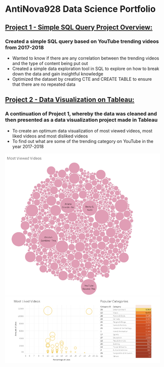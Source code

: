 # AntiNova928 Data Science Portfolio

## [Project 1 - Simple SQL Query Project Overview:](https://github.com/AntiNova928/PortfolioProjects.git)
### Created a simple SQL query based on YouTube trending videos from 2017-2018
* Wanted to know if there are any correlation between the trending videos and the type of content being put out
* Created a simple data exploration tool in SQL to explore on how to break down the data and gain insightful knowledge
* Optimized the dataset by creating CTE and CREATE TABLE to ensure that there are no repeated data


## [Project 2 - Data Visualization on Tableau:](https://public.tableau.com/app/profile/daniel.ng2681/viz/TrendingYoutubeVideos2017-2018/Dashboard1)
### A continuation of Project 1, whereby the data was cleaned and then presented as a data visualization project made in Tableau
* To create an optimum data visualization of most viewed videos, most liked videos and most disliked videos
* To find out what are some of the trending category on YouTube in the year 2017-2018

![](https://github.com/AntiNova928/AntiNova_Portfolio/blob/main/images/Dashboard%201%20-%201.PNG)
![](https://github.com/AntiNova928/AntiNova_Portfolio/blob/main/images/Dashboard%201%20-%202.PNG)
